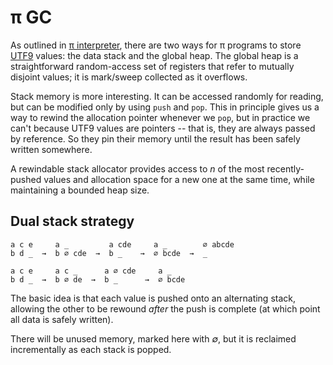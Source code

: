 # π GC
As outlined in [π interpreter](pi-interpreter.md), there are two ways for π programs to store [UTF9](utf9.md) values: the data stack and the global heap. The global heap is a straightforward random-access set of registers that refer to mutually disjoint values; it is mark/sweep collected as it overflows.

Stack memory is more interesting. It can be accessed randomly for reading, but can be modified only by using `push` and `pop`. This in principle gives us a way to rewind the allocation pointer whenever we `pop`, but in practice we can't because UTF9 values are pointers -- that is, they are always passed by reference. So they pin their memory until the result has been safely written somewhere.

A rewindable stack allocator provides access to _n_ of the most recently-pushed values and allocation space for a new one at the same time, while maintaining a bounded heap size.


## Dual stack strategy
```
a c e     a _         a cde     a _        ∅ abcde
b d _  →  b ∅ cde  →  b _    →  ∅ bcde  →  _

a c e     a c _      a ∅ cde     a _
b d _  →  b ∅ de  →  b _      →  ∅ bcde
```

The basic idea is that each value is pushed onto an alternating stack, allowing the other to be rewound _after_ the push is complete (at which point all data is safely written).

There will be unused memory, marked here with _∅_, but it is reclaimed incrementally as each stack is popped.
